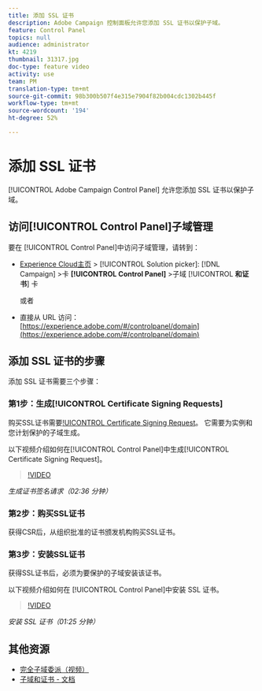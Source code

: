 ```yaml
---
title: 添加 SSL 证书
description: Adobe Campaign 控制面板允许您添加 SSL 证书以保护子域。
feature: Control Panel
topics: null
audience: administrator
kt: 4219
thumbnail: 31317.jpg
doc-type: feature video
activity: use
team: PM
translation-type: tm+mt
source-git-commit: 98b300b507f4e315e7904f82b004cdc1302b445f
workflow-type: tm+mt
source-wordcount: '194'
ht-degree: 52%

---
```



# 添加 SSL 证书

 [!UICONTROL Adobe Campaign Control Panel] 允许您添加 SSL 证书以保护子域。

## 访问[!UICONTROL Control Panel]子域管理

要在 [!UICONTROL Control Panel]中访问子域管理，请转到：

* [Experience Cloud主页](https://experience.adobe.com/#/home) >  [!UICONTROL Solution picker]: [!DNL Campaign] >卡 **[!UICONTROL Control Panel]** >子域 [!UICONTROL **和证书**] 卡

   或者
* 直接从 URL 访问：[https://experience.adobe.com/#/controlpanel/domain](https://experience.adobe.com/#/controlpanel/domain)

## 添加 SSL 证书的步骤

添加 SSL 证书需要三个步骤：

### 第1步：生成[!UICONTROL Certificate Signing Requests]

购买SSL证书需要[!UICONTROL Certificate Signing Request](CSR)。 它需要为实例和您计划保护的子域生成。

以下视频介绍如何在[!UICONTROL Control Panel]中生成[!UICONTROL Certificate Signing Request]。

>[!VIDEO](https://video.tv.adobe.com/v/31317?quality=12)

*生成证书签名请求（02:36 分钟）*

### 第2步：购买SSL证书

获得CSR后，从组织批准的证书颁发机构购买SSL证书。

### 第3步：安装SSL证书

获得SSL证书后，必须为要保护的子域安装该证书。

以下视频介绍如何在 [!UICONTROL Control Panel]中安装 SSL 证书。

>[!VIDEO](https://video.tv.adobe.com/v/31166?quality=12)

*安装 SSL 证书（01:25 分钟）*

## 其他资源

* [完全子域委派（视频）](./subdomain-delegation.md)
* [子域和证书 - 文档](https://docs.adobe.com/content/help/zh-Hans/control-panel/using/subdomains-and-certificates/renewing-subdomain-certificate.html)
